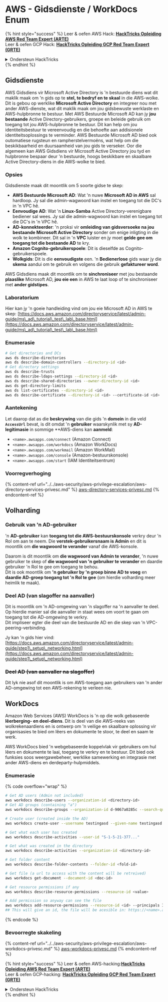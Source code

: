 # AWS - Gidsdienste / WorkDocs Enum

{% hint style="success" %}
Leer & oefen AWS Hack: <img src="/.gitbook/assets/image.png" alt="" data-size="line">[**HackTricks Opleiding AWS Red Team Expert (ARTE)**](https://training.hacktricks.xyz/courses/arte)<img src="/.gitbook/assets/image.png" alt="" data-size="line">\
Leer & oefen GCP Hack: <img src="/.gitbook/assets/image (2).png" alt="" data-size="line">[**HackTricks Opleiding GCP Red Team Expert (GRTE)**<img src="/.gitbook/assets/image (2).png" alt="" data-size="line">](https://training.hacktricks.xyz/courses/grte)

<details>

<summary>Ondersteun HackTricks</summary>

* Controleer die [**inskrywingsplanne**](https://github.com/sponsors/carlospolop)!
* **Sluit aan by die** 💬 [**Discord-groep**](https://discord.gg/hRep4RUj7f) of die [**telegram-groep**](https://t.me/peass) of **volg** ons op **Twitter** 🐦 [**@hacktricks\_live**](https://twitter.com/hacktricks\_live)**.**
* **Deel hacktruuks deur PR's in te dien by die** [**HackTricks**](https://github.com/carlospolop/hacktricks) en [**HackTricks Cloud**](https://github.com/carlospolop/hacktricks-cloud) github-opslag.

</details>
{% endhint %}

## Gidsdienste

AWS Gidsdiens vir Microsoft Active Directory is 'n bestuurde diens wat dit maklik maak om 'n gids op te **stel, te bedryf en te skaal** in die AWS-wolke. Dit is gebou op werklike **Microsoft Active Directory** en integreer nou met ander AWS-dienste, wat dit maklik maak om jou gidsbewuste werklaste en AWS-hulpbronne te bestuur. Met AWS Bestuurde Microsoft AD kan jy **jou bestaande** Active Directory-gebruikers, groepe en beleide gebruik om toegang tot jou AWS-hulpbronne te bestuur. Dit kan help om jou identiteitsbestuur te vereenvoudig en die behoefte aan addisionele identiteitsoplossings te verminder. AWS Bestuurde Microsoft AD bied ook outomatiese rugsteun en rampherstelvermoëns, wat help om die beskikbaarheid en duursaamheid van jou gids te verseker. Oor die algemeen kan AWS Gidsdiens vir Microsoft Active Directory jou tyd en hulpbronne bespaar deur 'n bestuurde, hoogs beskikbare en skaalbare Active Directory-diens in die AWS-wolke te bied.

### Opsies

Gidsdienste maak dit moontlik om 5 soorte gidse te skep:

* **AWS Bestuurde Microsoft AD**: Wat 'n nuwe **Microsoft AD in AWS** sal hardloop. Jy sal die admin-wagwoord kan instel en toegang tot die DC's in 'n VPC hê.
* **Eenvoudige AD**: Wat 'n **Linux-Samba** Active Directory-verenigbare bediener sal wees. Jy sal die admin-wagwoord kan instel en toegang tot die DC's in 'n VPC hê.
* **AD-konnekteerder**: 'n proksi vir **omleiding van gidsversoeke na jou bestaande Microsoft Active Directory** sonder om enige inligting in die wolk te kombineer. Dit sal in 'n **VPC** luister en jy moet **gelde gee om toegang tot die bestaande AD** te kry.
* **Amazon Cognito-gebruikerspoele**: Dit is dieselfde as Cognito-gebruikerspoele.
* **Wolkgids**: Dit is die **eenvoudigste** een. 'n **Bedienerlose** gids waar jy die **skema** aandui om te gebruik en volgens die gebruik **gefaktureer word**.

AWS Gidsdiens maak dit moontlik om te **sinchroniseer** met jou bestaande **plaaslike** Microsoft AD, **jou eie een** in AWS te laat loop of te sinchroniseer met **ander gidstipes**.

### Laboratorium

Hier kan jy 'n goeie handleiding vind om jou eie Microsoft AD in AWS te skep: [https://docs.aws.amazon.com/directoryservice/latest/admin-guide/ms\_ad\_tutorial\_test\_lab\_base.html](https://docs.aws.amazon.com/directoryservice/latest/admin-guide/ms\_ad\_tutorial\_test\_lab\_base.html)

### Enumerasie
```bash
# Get directories and DCs
aws ds describe-directories
aws ds describe-domain-controllers --directory-id <id>
# Get directory settings
aws ds describe-trusts
aws ds describe-ldaps-settings --directory-id <id>
aws ds describe-shared-directories --owner-directory-id <id>
aws ds get-directory-limits
aws ds list-certificates --directory-id <id>
aws ds describe-certificate --directory-id <id> --certificate-id <id>
```
### Aantekening

Let daarop dat as die **beskrywing** van die gids 'n **domein** in die veld **`AccessUrl`** bevat, is dit omdat 'n **gebruiker** waarskynlik met sy **AD-legitimasie** in sommige **AWS-diens kan **aanmeld**:

* `<name>.awsapps.com/connect` (Amazon Connect)
* `<name>.awsapps.com/workdocs` (Amazon WorkDocs)
* `<name>.awsapps.com/workmail` (Amazon WorkMail)
* `<name>.awsapps.com/console` (Amazon-bestuurskonsole)
* `<name>.awsapps.com/start` (IAM Identiteitsentrum)

### Voorregverhoging

{% content-ref url="../../aws-security/aws-privilege-escalation/aws-directory-services-privesc.md" %}
[aws-directory-services-privesc.md](../../aws-security/aws-privilege-escalation/aws-directory-services-privesc.md)
{% endcontent-ref %}

## Volharding

### Gebruik van 'n AD-gebruiker

'n **AD-gebruiker** kan **toegang tot die AWS-bestuurskonsole** verkry deur 'n Rol om aan te neem. Die **verstek-gebruikersnaam is Admin** en dit is moontlik om **die wagwoord te verander** vanaf die AWS-konsole.

Daarom is dit moontlik om **die wagwoord van Admin te verander**, 'n nuwe gebruiker te skep of **die wagwoord van 'n gebruiker te verander** en daardie gebruiker 'n Rol te gee om toegang te behou.\
Dit is ook moontlik om **'n gebruiker by 'n groep binne AD te voeg** en **daardie AD-groep toegang tot 'n Rol te gee** (om hierdie volharding meer heimlik te maak).

### Deel AD (van slagoffer na aanvaller)

Dit is moontlik om 'n AD-omgewing van 'n slagoffer na 'n aanvaller te deel. Op hierdie manier sal die aanvaller in staat wees om voort te gaan om toegang tot die AD-omgewing te verkry.\
Dit impliseer egter die deel van die bestuurde AD en die skep van 'n VPC-peering-verbinding.

Jy kan 'n gids hier vind: [https://docs.aws.amazon.com/directoryservice/latest/admin-guide/step1\_setup\_networking.html](https://docs.aws.amazon.com/directoryservice/latest/admin-guide/step1\_setup\_networking.html)

### ~~Deel AD (van aanvaller na slagoffer)~~

Dit lyk nie asof dit moontlik is om AWS-toegang aan gebruikers van 'n ander AD-omgewing tot een AWS-rekening te verleen nie.

## WorkDocs

Amazon Web Services (AWS) WorkDocs is 'n op die wolk gebaseerde **lêerberging- en deel-diens**. Dit is deel van die AWS-reeks van wolkrekenaardiens en is ontwerp om 'n veilige en skaalbare oplossing vir organisasies te bied om lêers en dokumente te stoor, te deel en saam te werk.

AWS WorkDocs bied 'n webgebaseerde koppelvlak vir gebruikers om hul lêers en dokumente te laai, toegang te verkry en te bestuur. Dit bied ook funksies soos weergawebeheer, werklike samewerking en integrasie met ander AWS-diens en derdeparty-hulpmiddels.

### Enumerasie

{% code overflow="wrap" %}
```bash
# Get AD users (Admin not included)
aws workdocs describe-users --organization-id <directory-id>
# Get AD groups (containing "a")
aws workdocs describe-groups --organization-id d-9067a0285c --search-query a

# Create user (created inside the AD)
aws workdocs create-user --username testingasd --given-name testingasd --surname testingasd --password <password> --email-address name@directory.domain --organization-id <directory-id>

# Get what each user has created
aws workdocs describe-activities --user-id "S-1-5-21-377..."

# Get what was created in the directory
aws workdocs describe-activities --organization-id <directory-id>

# Get folder content
aws workdocs describe-folder-contents --folder-id <fold-id>

# Get file (a url to access with the content will be retreived)
aws workdocs get-document --document-id <doc-id>

# Get resource permissions if any
aws workdocs describe-resource-permissions --resource-id <value>

# Add permission so anyway can see the file
aws workdocs add-resource-permissions --resource-id <id> --principals Id=anonymous,Type=ANONYMOUS,Role=VIEWER
## This will give an id, the file will be acesible in: https://<name>.awsapps.com/workdocs/index.html#/share/document/<id>
```
{% endcode %}

### Bevoorregte skakeling

{% content-ref url="../../aws-security/aws-privilege-escalation/aws-workdocs-privesc.md" %}
[aws-workdocs-privesc.md](../../aws-security/aws-privilege-escalation/aws-workdocs-privesc.md)
{% endcontent-ref %}

{% hint style="success" %}
Leer & oefen AWS-hacking:<img src="/.gitbook/assets/image.png" alt="" data-size="line">[**HackTricks Opleiding AWS Red Team Expert (ARTE)**](https://training.hacktricks.xyz/courses/arte)<img src="/.gitbook/assets/image.png" alt="" data-size="line">\
Leer & oefen GCP-hacking: <img src="/.gitbook/assets/image (2).png" alt="" data-size="line">[**HackTricks Opleiding GCP Red Team Expert (GRTE)**<img src="/.gitbook/assets/image (2).png" alt="" data-size="line">](https://training.hacktricks.xyz/courses/grte)

<details>

<summary>Ondersteun HackTricks</summary>

* Kontroleer die [**inskrywingsplanne**](https://github.com/sponsors/carlospolop)!
* **Sluit aan by die** 💬 [**Discord-groep**](https://discord.gg/hRep4RUj7f) of die [**telegram-groep**](https://t.me/peass) of **volg** ons op **Twitter** 🐦 [**@hacktricks\_live**](https://twitter.com/hacktricks\_live)**.**
* **Deel hacktruuks deur PR's in te dien by die** [**HackTricks**](https://github.com/carlospolop/hacktricks) en [**HackTricks Cloud**](https://github.com/carlospolop/hacktricks-cloud) github-opslag.

</details>
{% endhint %}
